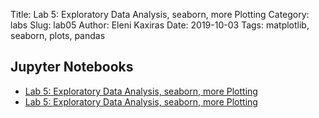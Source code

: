 Title: Lab 5: Exploratory Data Analysis, seaborn, more Plotting
Category: labs
Slug: lab05
Author: Eleni Kaxiras
Date: 2019-10-03
Tags: matplotlib, seaborn, plots, pandas


## Jupyter Notebooks

- [Lab 5: Exploratory Data Analysis, seaborn, more Plotting]({filename}notebook/cs109a_lab5_EDA_plotting.ipynb)
- [Lab 5: Exploratory Data Analysis, seaborn, more Plotting]({filename}notebook/cs109a_lab5_EDA_plotting_solutions.ipynb)







